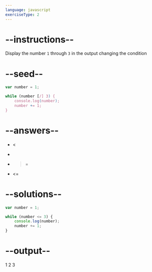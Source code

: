```yaml
---
language: javascript
exerciseType: 2
---
```


# --instructions--

Display the number `1` through `3` in the output changing the condition

# --seed--

```javascript
var number = 1;

while (number [/] 3) {
    console.log(number);
    number += 1;
}
```

# --answers--

- <
- >
- >=
- <=

# --solutions--

```javascript
var number = 1;

while (number <= 3) {
    console.log(number);
    number += 1;
}
```

# --output--

1
2
3
